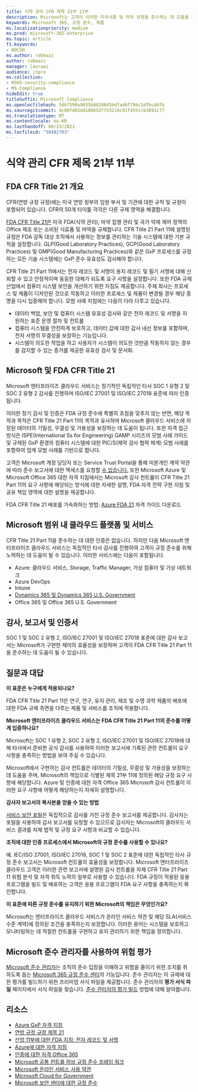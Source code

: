 ```yaml
---
title: 식약 관리 CFR 제목 21부 11부
description: Microsoft는 고객이 이러한 미국식품 및 약국 규정을 준수하는 데 도움을 제공합니다.
keywords: Microsoft 365, 규정 준수, 제품
ms.localizationpriority: medium
ms.prod: microsoft-365-enterprise
ms.topic: article
f1.keywords:
- NOCSH
ms.author: robmazz
author: robmazz
manager: laurawi
audience: itpro
ms.collection:
- M365-security-compliance
- MS-Compliance
hideEdit: true
titleSuffix: Microsoft Compliance
ms.openlocfilehash: 5d6f590a9035b8628645bdfa46f794c1dfbcd4fb
ms.sourcegitcommit: 4c00fd65d418065d7f53216c91f455ccb3891c77
ms.translationtype: MT
ms.contentlocale: ko-KR
ms.lasthandoff: 08/23/2021
ms.locfileid: "58482703"
---
```

# <a name="food-and-drug-administration-cfr-title-21-part-11"></a>식약 관리 CFR 제목 21부 11부

## <a name="fda-cfr-title-21-overview"></a>FDA CFR Title 21 개요

CFR(연방 규정 규정)에는 미국 연방 정부의 임원 부서 및 기관에 대한 규칙 및 규정이 포함되어 있습니다. CFR의 50개 타이틀 각각은 다른 규제 영역을 해결합니다.

[FDA CFR Title 21은](https://aka.ms/FDA-CFR) 미국 FDA(식약 관리), 마약 집행 관리 및 국가 약제 제어 정책의 Office 제조 또는 소비된 식료품 및 마약을 규제합니다. CFR Title 21 Part 11에 설명된 규정은 FDA 감독 대상 조직에서 사용하는 정보를 관리하는 기술 시스템에 대한 기본 규칙을 설정합니다. GLP(Good Laboratory Practices), GCP(Good Laboratory Practices) 및 GMP(Good Manufacturing Practices)와 같은 GxP 프로세스를 규정하는 모든 기술 시스템에는 GxP 준수 유효성도 검사해야 합니다.

CFR Title 21 Part 11에서는 전자 레코드 및 서명이 용지 레코드 및 필기 서명에 대해 신뢰할 수 있고 안정적이며 동등한 대체가 되도록 요구 사항을 설정합니다. 또한 FDA 규제 산업에서 컴퓨터 시스템 보안을 개선하기 위한 지침도 제공합니다. 주체 회사는 프로세스 및 제품이 디자인된 것으로 작동하고 이러한 프로세스 및 제품이 변경될 경우 해당 증명을 다시 입증해야 합니다. 모범 사례 지침에는 다음이 다라 다루고 있습니다.

- 데이터 백업, 보안 및 컴퓨터 시스템 유효성 검사와 같은 전자 레코드 및 서명을 지원하는 표준 운영 절차 및 컨트롤
- 컴퓨터 시스템을 안전하게 보호하고, 데이터 값에 대한 감사 내선 정보를 포함하며, 전자 서명의 무결성을 보장하는 기능입니다.
- 시스템이 의도한 작업을 하고 사용자가 시스템이 의도한 것만큼 작동하지 않는 경우를 감지할 수 있는 증거를 제공한 유효성 검사 및 문서화.

## <a name="microsoft-and-fda-cfr-title-21"></a>Microsoft 및 FDA CFR Title 21

Microsoft 엔터프라이즈 클라우드 서비스는 정기적인 독립적인 타사 SOC 1 유형 2 및 SOC 2 유형 2 감사를 진행하며 ISO/IEC 27001 및 ISO/IEC 27018 표준에 따라 인증됩니다.

이러한 정기 감사 및 인증은 FDA 규정 준수에 특별히 초점을 맞추지 않는 반면, 해당 목적과 목적은 CFR Title 21 Part 11의 목적과 유사하며 Microsoft 클라우드 서비스에 저장된 데이터의 기밀성, 무결성 및 가용성을 보장하는 데 도움이 됩니다. 또한 자격 접근 방식은 ISPE(International Ss for Engineering) GAMP 시리즈의 모범 사례 가이드 및 규제된 GxP 환경의 컴퓨터 시스템에 대한 PIC/S(제약 검사 협력 체계) 모범 사례를 포함하여 업계 모범 사례를 기반으로 합니다.

고객은 Microsoft 계정 담당자 또는 Service Trust Portal을 통해 미분개인 계약 약관에 따라 준수 보고서에 대한 액세스를 요청할 [수 있습니다.](https://aka.ms/stphelp) 또한 Microsoft Azure 및 Microsoft Office 365 대한 자격 지침에서는 Microsoft 감사 컨트롤이 CFR Title 21 Part 11의 요구 사항에 해당되는 방식에 대한 자세한 설명, FDA 자격 전략 구현 지침 및 공유 책임 영역에 대한 설명을 제공합니다.

FDA CFR Title 21 배포를 가속화하는 방법: [Azure FDA 21](https://go.microsoft.com/fwlink/p/?linkid=2086604) 자격 가이드 다운로드

## <a name="microsoft-in-scope-cloud-platforms--services"></a>Microsoft 범위 내 클라우드 플랫폼 및 서비스

CFR Title 21 Part 11을 준수하는 데 대한 인증은 없습니다. 하지만 다음 Microsoft 엔터프라이즈 클라우드 서비스는 독립적인 타사 감사를 진행하여 고객이 규정 준수를 위해 노력하는 데 도움이 될 수 있습니다. 이러한 서비스에는 다음이 포함됩니다.

- Azure: 클라우드 서비스, Storage, Traffic Manager, 가상 컴퓨터 및 가상 네트워크
- Azure DevOps
- Intune
- [Dynamics 365 및 Dynamics 365 U.S. Government](https://aka.ms/d365-compliance-list)
- Office 365 및 Office 365 U.S. Government

## <a name="audits-reports-and-certificates"></a>감사, 보고서 및 인증서

SOC 1 및 SOC 2 유형 2, ISO/IEC 27001 및 ISO/IEC 27018 표준에 대한 감사 보고서는 Microsoft가 구현한 제어의 효율성을 보장하며 고객이 FDA CFR Title 21 Part 11을 준수하는 데 도움이 될 수 있습니다.

## <a name="frequently-asked-questions"></a>질문과 대답

**이 표준은 누구에게 적용되나요?**

FDA CFR Title 21 Part 11은 연구, 연구, 유지 관리, 제조 및 수명 과학 제품의 배포에 대한 FDA 규제 측면을 다루는 제품 및 서비스를 조직에 적용합니다.

**Microsoft 엔터프라이즈 클라우드 서비스는 FDA CFR Title 21 Part 11의 준수를 어떻게 입증하나요?**

Microsoft는 SOC 1 유형 2, SOC 2 유형 2, ISO/IEC 27001 및 ISO/IEC 27018에 대해 타사에서 준비한 공식 감사를 사용하여 이러한 보고서에 기록된 관련 컨트롤이 요구 사항을 충족하는 방법을 보여 주실 수 있습니다.

Microsoft에서 구현하는 감사 컨트롤은 데이터의 기밀성, 무결성 및 가용성을 보장하는 데 도움을 주며, Microsoft의 책임으로 식별된 제목 21부 11에 정의된 해당 규정 요구 사항에 해당합니다. Azure 및 인증에 대한 자격 Office 365 Microsoft 감사 컨트롤이 이러한 요구 사항에 어떻게 해당하는지 자세히 설명합니다.

**감사자 보고서의 복사본을 얻을 수 있는 방법**

[서비스 보안 포털](https://aka.ms/stphelp)은 독립적으로 감사를 거친 규정 준수 보고서를 제공합니다. 감사자는 포털을 사용하여 감사 보고서를 요청할 수 있으므로 감사자는 Microsoft의 클라우드 서비스 결과를 자체 법적 및 규정 요구 사항과 비교할 수 있습니다.

**조직에 대한 인증 프로세스에서 Microsoft의 규정 준수를 사용할 수 있나요?**

예. IEC/ISO 27001, ISO/IEC 27018, SOC 1 및 SOC 2 표준에 대한 독립적인 타사 규정 준수 보고서는 Microsoft 컨트롤의 효율성을 보장합니다. Microsoft 엔터프라이즈 클라우드 고객은 이러한 관련 보고서에 설명된 감사 컨트롤을 자체 CFR Title 21 Part 11 위험 분석 및 자격 취득 노력의 일부로 사용할 수 있습니다. FDA 규정이 적용된 응용 프로그램을 빌드 및 배포하는 고객은 응용 프로그램이 FDA 요구 사항을 충족하는지 확인합니다.

**이 표준에 따른 규정 준수를 유지하기 위한 Microsoft의 책임은 무엇인가요?**

Microsoft는 엔터프라이즈 클라우드 서비스가 온라인 서비스 약관 및 [](https://www.microsoftvolumelicensing.com/DocumentSearch.aspx?Mode=3&DocumentTypeId=31) 해당 SLA(서비스 수준 계약)에 정의된 조건을 충족하는지 보장합니다. 이러한 용어는 시스템을 보호하고 모니터링하는 데 적절한 컨트롤을 구현하고 유지 관리하기 위한 책임을 정의합니다.

## <a name="use-microsoft-compliance-manager-to-assess-your-risk"></a>Microsoft 준수 관리자를 사용하여 위험 평가

[Microsoft 준수 관리자](/microsoft-365/compliance/compliance-manager)는 조직의 준수 입장을 이해하고 위험을 줄이기 위한 조치를 취하도록 돕는 [Microsoft 365 규정 준수 센터](/microsoft-365/compliance/microsoft-365-compliance-center)의 기능입니다. 준수 관리자는 이 규제에 대한 평가를 빌드하기 위한 프리미엄 서식 파일을 제공합니다. 준수 관리자의 **평가 서식 파일** 페이지에서 서식 파일을 찾습니다. [준수 관리자의 평가 빌드](/microsoft-365/compliance/compliance-manager-assessments) 방법에 대해 알아봅니다.

## <a name="resources"></a>리소스

- [Azure GxP 자격 지침](https://aka.ms/gxpcompliance)
- [연방 규정 규정 제목 21](https://aka.ms/FDA-CFR)
- [산업 11부에 대한 FDA 지침: 전자 레코드 및 서명](https://www.fda.gov/RegulatoryInformation/Guidances/ucm125067.htm)
- [Azure에 대한 자격 지침](https://aka.ms/azurefda21cfrpart11qualguide)
- [인증에 대한 자격 Office 365](https://aka.ms/o365-qualification-guideline)
- [Microsoft 공통 컨트롤 허브 규정 준수 프레임 워크](https://www.microsoft.com/trust-center/compliance/compliance-overview)
- [Microsoft 온라인 서비스 사용 약관](https://aka.ms/Online-Services-Terms)
- [Microsoft Cloud for Government](https://aka.ms/govt-cloud)
- [Microsoft 보안 센터에 대한 규정 준수](https://www.microsoft.com/trust-center/compliance/compliance-overview)
